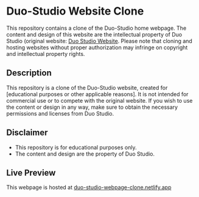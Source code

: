 # Duo-Studio Website Clone

This repository contains a clone of the Duo-Studio home webpage. The content and design of this website are the intellectual property of Duo Studio (original website: [Duo Studio Website]([https://duo-studio.co/](https://duo-studio.co/)). Please note that cloning and hosting websites without proper authorization may infringe on copyright and intellectual property rights.

## Description

This repository is a clone of the Duo-Studio website, created for [educational purposes or other applicable reasons]. It is not intended for commercial use or to compete with the original website. If you wish to use the content or design in any way, make sure to obtain the necessary permissions and licenses from Duo Studio.

## Disclaimer

- This repository is for educational purposes only.
- The content and design are the property of Duo Studio.

## Live Preview
This webpage is hosted at [duo-studio-webpage-clone.netlify.app](duo-studio-webpage-clone.netlify.app)
